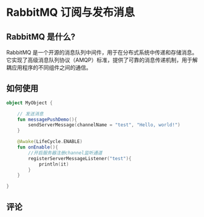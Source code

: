 # RabbitMQ 订阅与发布消息

## RabbitMQ 是什么?

RabbitMQ 是一个开源的消息队列中间件，用于在分布式系统中传递和存储消息。
它实现了高级消息队列协议（AMQP）标准，提供了可靠的消息传递机制，用于解耦应用程序的不同组件之间的通信。

## 如何使用

```kotlin
object MyObject {

    // 发送消息
    fun messagePushDemo(){
        sendServerMessage(channelName = "test", "Hello, world!")
    }

    @Awake(LifeCycle.ENABLE)
    fun onEnable(){
        //开启服务器注册channel监听通道
        registerServerMessageListener("test"){
            println(it)
        }
    }

}
```

## 评论

<br/>

<comments/>

<script setup>

import Comments from '../../compose/Comments.vue'

</script>